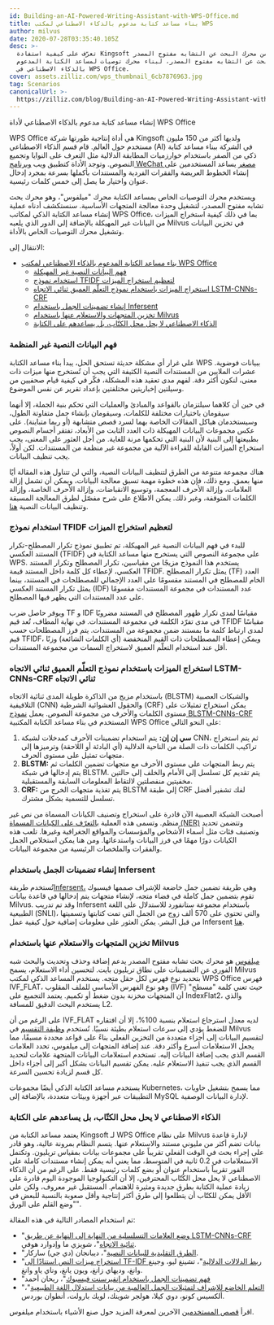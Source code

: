 ```yaml
---
id: Building-an-AI-Powered-Writing-Assistant-with-WPS-Office.md
title: بناء مساعد كتابة مدعوم بالذكاء الاصطناعي لمكتب WPS
author: milvus
date: 2020-07-28T03:35:40.105Z
desc: >-
  تعرّف على كيفية استفادة Kingsoft من محرك البحث عن التشابه مفتوح المصدر Milvus،
  وهو محرك بحث عن التشابه مفتوح المصدر، لبناء محرك توصيات لمساعد الكتابة المدعوم
  بالذكاء الاصطناعي في WPS Office.
cover: assets.zilliz.com/wps_thumbnail_6cb7876963.jpg
tag: Scenarios
canonicalUrl: >-
  https://zilliz.com/blog/Building-an-AI-Powered-Writing-Assistant-with-WPS-Office
---
```

<custom-h1>إنشاء مساعد كتابة مدعوم بالذكاء الاصطناعي لأداة WPS Office</custom-h1><p>WPS Office هي أداة إنتاجية طورتها شركة Kingsoft ولديها أكثر من 150 مليون مستخدم حول العالم. قام قسم الذكاء الاصطناعي (AI) في الشركة ببناء مساعد كتابة ذكي من الصفر باستخدام خوارزميات المطابقة الدلالية مثل التعرف على النوايا وتجميع النصوص. وتوجد الأداة كتطبيق ويب <a href="https://walkthechat.com/wechat-mini-programs-simple-introduction/">وبرنامج WeChat مصغر</a> يساعد المستخدمين على إنشاء الخطوط العريضة والفقرات الفردية والمستندات بأكملها بسرعة بمجرد إدخال عنوان واختيار ما يصل إلى خمس كلمات رئيسية.</p>
<p>ويستخدم محرك التوصيات الخاص بمساعد الكتابة محرك "ميلفوس"، وهو محرك بحث تشابه مفتوح المصدر، لتشغيل وحدة معالجة المتجهات الأساسية. سنستكشف أدناه عملية إنشاء مساعد الكتابة الذكي لمكاتب WPS Office، بما في ذلك كيفية استخراج الميزات من البيانات غير المهيكلة بالإضافة إلى الدور الذي يلعبه Milvus في تخزين البيانات وتشغيل محرك التوصيات الخاص بالأداة.</p>
<p>الانتقال إلى:</p>
<ul>
<li><a href="#building-an-ai-powered-writing-assistant-for-wps-office">بناء مساعد الكتابة المدعوم بالذكاء الاصطناعي لمكتب WPS Office</a><ul>
<li><a href="#making-sense-of-unstructured-textual-data">فهم البيانات النصية غير المهيكلة</a></li>
<li><a href="#using-the-tfidf-model-to-maximize-feature-extraction">استخدام نموذج TFIDF لتعظيم استخراج الميزات</a></li>
<li><a href="#extracting-features-with-the-bi-directional-lstm-cnns-crf-deep-learning-model">استخراج الميزات باستخدام نموذج التعلّم العميق ثنائي الاتجاه LSTM-CNNs-CRF</a></li>
<li><a href="#creating-sentence-embeddings-using-infersent">إنشاء تضمينات الجمل باستخدام Infersent</a></li>
<li><a href="#storing-and-querying-vectors-with-milvus">تخزين المتجهات والاستعلام عنها باستخدام Milvus</a></li>
<li><a href="#ai-isnt-replacing-writers-its-helping-them-write">الذكاء الاصطناعي لا يحل محل الكتّاب، بل يساعدهم على الكتابة</a></li>
</ul></li>
</ul>
<h3 id="Making-sense-of-unstructured-textual-data" class="common-anchor-header">فهم البيانات النصية غير المنظمة</h3><p>على غرار أي مشكلة حديثة تستحق الحل، يبدأ بناء مساعد الكتابة WPS ببيانات فوضوية. عشرات الملايين من المستندات النصية الكثيفة التي يجب أن تُستخرج منها ميزات ذات معنى، لنكون أكثر دقة. لفهم مدى تعقيد هذه المشكلة، فكّر في كيفية قيام صحفيين من وسيلتين إخباريتين مختلفتين بإعداد تقرير عن نفس الموضوع.</p>
<p>في حين أن كلاهما سيلتزمان بالقواعد والمبادئ والعمليات التي تحكم بنية الجملة، إلا أنهما سيقومان باختيارات مختلفة للكلمات، وسيقومان بإنشاء جمل متفاوتة الطول، وسيستخدمان هياكل المقالات الخاصة بهما لسرد قصص متشابهة (أو ربما متباينة). على عكس مجموعات البيانات المهيكلة ذات العدد الثابت من الأبعاد، تفتقر أجسام النصوص بطبيعتها إلى البنية لأن البنية التي تحكمها مرنة للغاية. من أجل العثور على المعنى، يجب استخراج الميزات القابلة للقراءة الآلية من مجموعة غير منظمة من المستندات. لكن أولاً، يجب تنظيف البيانات.</p>
<p>هناك مجموعة متنوعة من الطرق لتنظيف البيانات النصية، والتي لن تتناول هذه المقالة أيًا منها بعمق. ومع ذلك، فإن هذه خطوة مهمة تسبق معالجة البيانات، ويمكن أن تشمل إزالة العلامات، وإزالة الأحرف المعجمة، وتوسيع الانقباضات، وإزالة الأحرف الخاصة، وإزالة الكلمات المتوقفة، وغير ذلك. يمكن الاطلاع على شرح مفصّل لطرق المعالجة المسبقة وتنظيف البيانات النصية <a href="https://towardsdatascience.com/understanding-feature-engineering-part-3-traditional-methods-for-text-data-f6f7d70acd41">هنا</a>.</p>
<h3 id="Using-the-TFIDF-model-to-maximize-feature-extraction" class="common-anchor-header">استخدام نموذج TFIDF لتعظيم استخراج الميزات</h3><p>للبدء في فهم البيانات النصية غير المهيكلة، تم تطبيق نموذج تكرار المصطلح-تكرار المستند العكسي (TFIDF) على مجموعة النصوص التي يستخرج منها مساعد الكتابة في WPS. يستخدم هذا النموذج مزيجًا من مقياسين، تكرار المصطلح وتكرار المستند العكسي، لإعطاء كل كلمة داخل المستند قيمة TFIDF. يمثل تكرار المصطلح (TF) العدد الخام للمصطلح في المستند مقسومًا على العدد الإجمالي للمصطلحات في المستند، بينما يمثل تكرار المستند العكسي (IDF) عدد المستندات في مجموعة المستندات مقسومًا على عدد المستندات التي يظهر فيها المصطلح.</p>
<p>ويوفر حاصل ضرب TF و IDF مقياسًا لمدى تكرار ظهور المصطلح في المستند مضروبًا في مدى تفرّد الكلمة في مجموعة المستندات. في نهاية المطاف، تُعد قيم TFIDF مقياسًا لمدى ارتباط كلمة ما بمستند ضمن مجموعة من المستندات. يتم فرز المصطلحات حسب قيم TFIDF، ويمكن إعطاء المصطلحات ذات القيم المنخفضة (أي الكلمات الشائعة) وزنًا أقل عند استخدام التعلّم العميق لاستخراج السمات من مجموعة المستندات.</p>
<h3 id="Extracting-features-with-the-bi-directional-LSTM-CNNs-CRF-deep-learning-model" class="common-anchor-header">استخراج الميزات باستخدام نموذج التعلّم العميق ثنائي الاتجاه LSTM-CNNs-CRF ثنائي الاتجاه</h3><p>باستخدام مزيج من الذاكرة طويلة المدى ثنائية الاتجاه (BLSTM) والشبكات العصبية التلافيفية (CNN) والحقول العشوائية الشرطية (CRF) يمكن استخراج تمثيلات على مستوى الكلمات والأحرف من مجموعة النصوص. يعمل <a href="https://arxiv.org/pdf/1603.01354.pdf">نموذج BLSTM-CNNs-CRF</a> المستخدم في بناء مساعد الكتابة المكتبية WPS Office على النحو التالي:</p>
<ol>
<li><strong>سي إن إن:</strong> يتم استخدام تضمينات الأحرف كمدخلات لشبكة CNN، ثم يتم استخراج تراكيب الكلمات ذات الصلة من الناحية الدلالية (أي البادئة أو اللاحقة) وترميزها إلى متجهات تمثيل على مستوى الحرف.</li>
<li><strong>BLSTM:</strong> يتم ربط المتجهات على مستوى الأحرف مع متجهات تضمين الكلمات ثم يتم إدخالها في شبكة BLSTM. يتم تقديم كل تسلسل إلى الأمام والخلف إلى حالتين مخفيتين منفصلتين لالتقاط المعلومات السابقة والمستقبلية.</li>
<li><strong>CRF:</strong> يتم تغذية متجهات الخرج من BLSTM إلى طبقة CRF لفك تشفير أفضل تسلسل للتسمية بشكل مشترك.</li>
</ol>
<p>أصبحت الشبكة العصبية الآن قادرة على استخراج وتصنيف الكيانات المسماة من نص غير منظم. وتسمى هذه العملية <a href="https://en.wikipedia.org/wiki/Named-entity_recognition">بالتعرّف على الكيانات المسماة (NER)</a> وتتضمن تحديد وتصنيف فئات مثل أسماء الأشخاص والمؤسسات والمواقع الجغرافية وغيرها. تلعب هذه الكيانات دورًا مهمًا في فرز البيانات واستدعائها. ومن هنا يمكن استخلاص الجمل والفقرات والملخصات الرئيسية من مجموعة البيانات.</p>
<h3 id="Creating-sentence-embeddings-using-Infersent" class="common-anchor-header">إنشاء تضمينات الجمل باستخدام Infersent</h3><p>تُستخدم طريقة<a href="https://github.com/facebookresearch/InferSent">Infersent،</a> وهي طريقة تضمين جمل خاضعة للإشراف صممها فيسبوك تقوم بتضمين جمل كاملة في فضاء متجه، لإنشاء متجهات يتم إدخالها في قاعدة بيانات Milvus. وقد تم تدريب Infersent باستخدام مجموعة ستانفورد للاستدلال على اللغة الطبيعية (SNLI)، والتي تحتوي على 570 ألف زوج من الجمل التي تمت كتابتها وتسميتها من قبل البشر. يمكن العثور على معلومات إضافية حول كيفية عمل Infersent <a href="https://medium.com/analytics-vidhya/sentence-embeddings-facebooks-infersent-6ac4a9fc2001">هنا</a>.</p>
<h3 id="Storing-and-querying-vectors-with-Milvus" class="common-anchor-header">تخزين المتجهات والاستعلام عنها باستخدام Milvus</h3><p><a href="https://www.milvus.io/">ميلفوس</a> هو محرك بحث تشابه مفتوح المصدر يدعم إضافة وحذف وتحديث والبحث شبه الفوري عن التضمينات على نطاق تريليون بايت. لتحسين أداء الاستعلام، يسمح Milvus بتحديد نوع فهرس لكل حقل متجه. يستخدم المساعد الذكي لمكتب WPS Office فهرس IVF_FLAT، وهو نوع الفهرس الأساسي للملف المقلوب (IVF) حيث تعني كلمة "مسطح" أن المتجهات مخزنة بدون ضغط أو تكميم. يعتمد التجميع على IndexFlat2، والذي يستخدم البحث الدقيق للمسافة L2.</p>
<p>على الرغم من أن IVF_FLAT لديه معدل استرجاع استعلام بنسبة 100%، إلا أن افتقاره للضغط يؤدي إلى سرعات استعلام بطيئة نسبيًا. تُستخدم <a href="https://milvus.io/docs/manage-partitions.md">وظيفة التقسيم</a> في Milvus لتقسيم البيانات إلى أجزاء متعددة من التخزين الفعلي بناءً على قواعد محددة مسبقًا، مما يجعل الاستعلامات أسرع وأكثر دقة. عند إضافة المتجهات إلى ميلفوس، تحدد العلامات القسم الذي يجب إضافة البيانات إليه. تستخدم استعلامات البيانات المتجهة علامات لتحديد القسم الذي يجب تنفيذ الاستعلام عليه. يمكن تقسيم البيانات بشكل أكبر إلى أجزاء داخل كل قسم لزيادة تحسين السرعة.</p>
<p>يستخدم مساعد الكتابة الذكي أيضًا مجموعات Kubernetes، مما يسمح بتشغيل حاويات التطبيقات عبر أجهزة وبيئات متعددة، بالإضافة إلى MySQL لإدارة البيانات الوصفية.</p>
<h3 id="AI-isn’t-replacing-writers-it’s-helping-them-write" class="common-anchor-header">الذكاء الاصطناعي لا يحل محل الكتّاب، بل يساعدهم على الكتابة</h3><p>يعتمد مساعد الكتابة من Kingsoft لـ WPS Office على نظام Milvus لإدارة قاعدة بيانات تضم أكثر من مليوني مستند والاستعلام عنها. يتسم النظام بمرونة عالية، وهو قادر على إجراء بحث في الوقت الفعلي تقريباً على مجموعات بيانات بمقياس تريليون. وتكتمل الاستعلامات في 0.2 ثانية في المتوسط، مما يعني أنه يمكن إنشاء مستندات كاملة على الفور تقريباً باستخدام عنوان أو بضع كلمات رئيسية فقط. على الرغم من أن الذكاء الاصطناعي لا يحل محل الكُتّاب المحترفين، إلا أن التكنولوجيا الموجودة اليوم قادرة على زيادة عملية الكتابة بطرق جديدة ومثيرة للاهتمام. المستقبل غير معروف، ولكن على الأقل يمكن للكتّاب أن يتطلعوا إلى طرق أكثر إنتاجية وأقل صعوبة بالنسبة للبعض في "وضع القلم على الورق".</p>
<p>تم استخدام المصادر التالية في هذه المقالة:</p>
<ul>
<li>"<a href="https://arxiv.org/pdf/1603.01354.pdf">وضع العلامات التسلسلية من النهاية إلى النهاية عن طريق LSTM-CNNs-CRF ثنائية الاتجاه</a>"، شويزي ما وإدوارد هوفي.</li>
<li>"<a href="https://towardsdatascience.com/understanding-feature-engineering-part-3-traditional-methods-for-text-data-f6f7d70acd41">الطرق التقليدية للبيانات النصية</a>"، ديبانجان (دي جي) ساركار.</li>
<li>"<a href="https://ieeexplore.ieee.org/document/8780663">استخراج ميزات النص استنادًا إلى TF-IDF ربط الدلالات الدلالية</a>"، تشينغ ليو، وجينغ وانغ، وديهاي زانغ، ويون يانغ، وناي ياو وانغ.</li>
<li>"<a href="https://medium.com/analytics-vidhya/sentence-embeddings-facebooks-infersent-6ac4a9fc2001">فهم تضمينات الجمل باستخدام إنفيرسنت فيسبوك</a>"، ريحان أحمد</li>
<li>"<a href="https://arxiv.org/pdf/1705.02364.pdf">التعلم الخاضع للإشراف لتمثيلات الجمل العالمية من بيانات استدلال اللغة الطبيعية</a>"، ألكسيس كونو، دوي كيلا، هولجر شوينك، لويك بارولت، أنطوان بوردس.</li>
</ul>
<p>اقرأ <a href="https://zilliz.com/user-stories">قصص المستخدمين</a> الآخرين لمعرفة المزيد حول صنع الأشياء باستخدام ميلفوس.</p>
